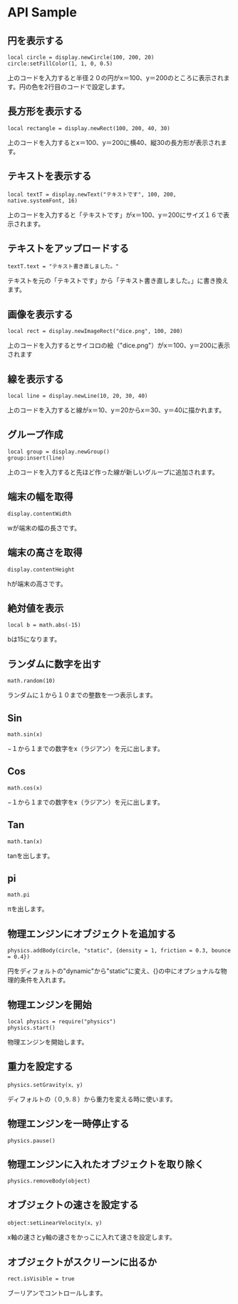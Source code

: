# API Sample

## 円を表示する

```
local circle = display.newCircle(100, 200, 20)
circle:setFillColor(1, 1, 0, 0.5)
```

上のコードを入力すると半径２０の円がx＝100、y＝200のところに表示されます。円の色を2行目のコードで設定します。

## 長方形を表示する
```
local rectangle = display.newRect(100, 200, 40, 30)
```

上のコードを入力するとx＝100、y＝200に横40、縦30の長方形が表示されます。

## テキストを表示する
```
local textT = display.newText("テキストです", 100, 200, native.systemFont, 16)
```

上のコードを入力すると「テキストです」がx＝100、y＝200にサイズ１６で表示されます。

## テキストをアップロードする
```
textT.text = "テキスト書き直しました。"
```

テキストを元の「テキストです」から「テキスト書き直しました。」に書き換えます。

## 画像を表示する
```
local rect = display.newImageRect("dice.png", 100, 200)
```

上のコードを入力するとサイコロの絵（"dice.png"）がx＝100、y＝200に表示されます

## 線を表示する
```
local line = display.newLine(10, 20, 30, 40)
```

上のコードを入力すると線がx＝10、y＝20からx＝30、y＝40に描かれます。

## グループ作成
```
local group = display.newGroup()
group:insert(line)
```

上のコードを入力すると先ほど作った線が新しいグループに追加されます。

## 端末の幅を取得
```
display.contentWidth
```

wが端末の幅の長さです。

## 端末の高さを取得
```
display.contentHeight
```

hが端末の高さです。

## 絶対値を表示
```
local b = math.abs(-15)
```

bは15になります。

## ランダムに数字を出す
```
math.random(10)
```
ランダムに１から１０までの整数を一つ表示します。

## Sin 
```
math.sin(x)
```

−１から１までの数字をx（ラジアン）を元に出します。

## Cos
```
math.cos(x)
```

−１から１までの数字をx（ラジアン）を元に出します。


## Tan
```
math.tan(x)
```

tanを出します。

## pi
```
math.pi
```
πを出します。

## 物理エンジンにオブジェクトを追加する
```
physics.addBody(circle, "static", {density = 1, friction = 0.3, bounce = 0.4})
```

円をディフォルトの"dynamic"から"static"に変え、{}の中にオプショナルな物理的条件を入れます。

## 物理エンジンを開始
```
local physics = require("physics")
physics.start()
```

物理エンジンを開始します。

## 重力を設定する
```
physics.setGravity(x、y)
```

ディフォルトの（０,⒐８）から重力を変える時に使います。

## 物理エンジンを一時停止する
```
physics.pause()
```

## 物理エンジンに入れたオブジェクトを取り除く
```
physics.removeBody(object)
```

## オブジェクトの速さを設定する
```
object:setLinearVelocity(x、y)
```

x軸の速さとy軸の速さをかっこに入れて速さを設定します。

## オブジェクトがスクリーンに出るか
```
rect.isVisible = true
```

ブーリアンでコントロールします。






